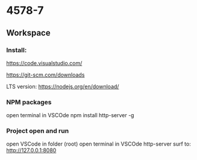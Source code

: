 # 4578-7


## Workspace
### Install:
https://code.visualstudio.com/

https://git-scm.com/downloads

LTS version:
https://nodejs.org/en/download/ 

### NPM packages
open terminal in VSCOde
npm install http-server -g

### Project open and run
open VSCode in folder (root)
open terminal in VSCOde
http-server
surf to: http://127.0.0.1:8080